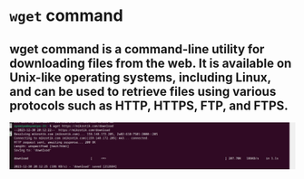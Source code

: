 # `wget` command




## wget command is a command-line utility for downloading files from the web. It is available on Unix-like operating systems, including Linux, and can be used to retrieve files using various protocols such as HTTP, HTTPS, FTP, and FTPS. 





![Alt text](<images/wget cmd.PNG>)
